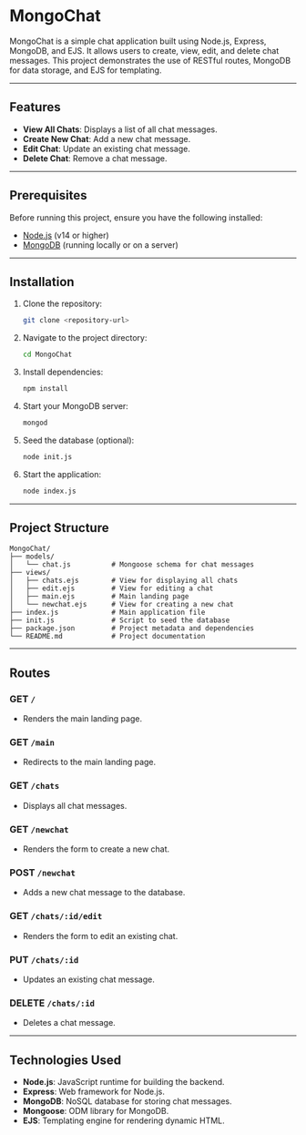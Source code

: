 # MongoChat

MongoChat is a simple chat application built using Node.js, Express, MongoDB, and EJS. It allows users to create, view, edit, and delete chat messages. This project demonstrates the use of RESTful routes, MongoDB for data storage, and EJS for templating.

---

## Features

- **View All Chats**: Displays a list of all chat messages.
- **Create New Chat**: Add a new chat message.
- **Edit Chat**: Update an existing chat message.
- **Delete Chat**: Remove a chat message.

---

## Prerequisites

Before running this project, ensure you have the following installed:

- [Node.js](https://nodejs.org/) (v14 or higher)
- [MongoDB](https://www.mongodb.com/) (running locally or on a server)

---

## Installation

1. Clone the repository:
   ```bash
   git clone <repository-url>
   ```

2. Navigate to the project directory:
   ```bash
   cd MongoChat
   ```

3. Install dependencies:
   ```bash
   npm install
   ```

4. Start your MongoDB server:
   ```bash
   mongod
   ```

5. Seed the database (optional):
   ```bash
   node init.js
   ```

6. Start the application:
   ```bash
   node index.js
   ```

---

## Project Structure

```
MongoChat/
├── models/
│   └── chat.js          # Mongoose schema for chat messages
├── views/
│   ├── chats.ejs        # View for displaying all chats
│   ├── edit.ejs         # View for editing a chat
│   ├── main.ejs         # Main landing page
│   └── newchat.ejs      # View for creating a new chat
├── index.js             # Main application file
├── init.js              # Script to seed the database
├── package.json         # Project metadata and dependencies
└── README.md            # Project documentation
```

---

## Routes

### GET `/`
- Renders the main landing page.

### GET `/main`
- Redirects to the main landing page.

### GET `/chats`
- Displays all chat messages.

### GET `/newchat`
- Renders the form to create a new chat.

### POST `/newchat`
- Adds a new chat message to the database.

### GET `/chats/:id/edit`
- Renders the form to edit an existing chat.

### PUT `/chats/:id`
- Updates an existing chat message.

### DELETE `/chats/:id`
- Deletes a chat message.

---

## Technologies Used

- **Node.js**: JavaScript runtime for building the backend.
- **Express**: Web framework for Node.js.
- **MongoDB**: NoSQL database for storing chat messages.
- **Mongoose**: ODM library for MongoDB.
- **EJS**: Templating engine for rendering dynamic HTML.


